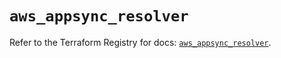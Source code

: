 # `aws_appsync_resolver`

Refer to the Terraform Registry for docs: [`aws_appsync_resolver`](https://registry.terraform.io/providers/hashicorp/aws/5.90.0/docs/resources/appsync_resolver).
